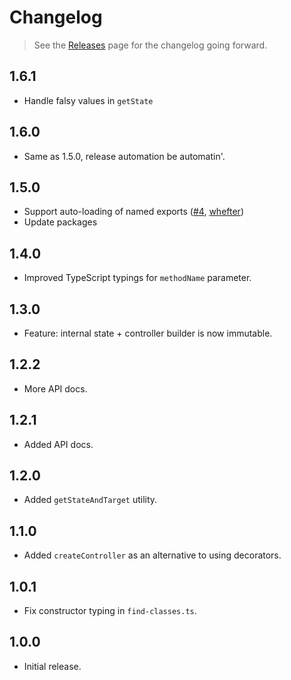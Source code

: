 # Changelog

> See the [Releases](https://github.com/jeffijoe/awilix-router-core/releases) page for the changelog going forward.

## 1.6.1

- Handle falsy values in `getState`

## 1.6.0

- Same as 1.5.0, release automation be automatin'.

## 1.5.0

- Support auto-loading of named exports ([#4](https://github.com/jeffijoe/awilix-router-core/pull/4), [whefter](https://github.com/whefter))
- Update packages

## 1.4.0

- Improved TypeScript typings for `methodName` parameter.

## 1.3.0

- Feature: internal state + controller builder is now immutable.

## 1.2.2

- More API docs.

## 1.2.1

- Added API docs.

## 1.2.0

- Added `getStateAndTarget` utility.

## 1.1.0

- Added `createController` as an alternative to using decorators.

## 1.0.1

- Fix constructor typing in `find-classes.ts`.

## 1.0.0

- Initial release.
